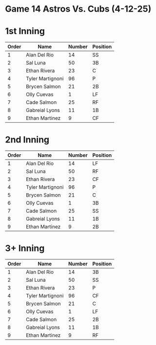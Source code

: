 # Game 14 Astros Vs. Cubs (4-12-25) 

# 1st Inning

| Order | Name | Number | Position |
| --- | --- 			 | --- | --- |
| 1   | Alan Del Rio     | 14  | SS  |
| 2   | Sal Luna         | 50  | 3B  |
| 3   | Ethan Rivera     | 23  | C   |
| 4   | Tyler Martignoni | 96  | P   |
| 5   | Brycen Salmon    | 21  | 2B  |
| 6   | Olly Cuevas      | 1   | LF  |
| 7   | Cade Salmon      | 25  | RF  |
| 8   | Gabreial Lyons   | 11  | 1B  |
| 9   | Ethan Martinez   | 9   | CF  |

# 2nd Inning

| Order | Name | Number | Position |
| --- | --- 			 | --- | --- |
| 1   | Alan Del Rio     | 14  | LF  |
| 2   | Sal Luna         | 50  | RF  |
| 3   | Ethan Rivera     | 23  | CF  |
| 4   | Tyler Martignoni | 96  | P   |
| 5   | Brycen Salmon    | 21  | C   |
| 6   | Olly Cuevas      | 1   | 3B  |
| 7   | Cade Salmon      | 25  | SS  |
| 8   | Gabreial Lyons   | 11  | 1B  |
| 9   | Ethan Martinez   | 9   | 2B  |

# 3+ Inning

| Order | Name | Number | Position |
| --- | --- 			 | --- | --- |
| 1   | Alan Del Rio     | 14  | 3B  |
| 2   | Sal Luna         | 50  | SS  |
| 3   | Ethan Rivera     | 23  | P   |
| 4   | Tyler Martignoni | 96  | CF  |
| 5   | Brycen Salmon    | 21  | C   |
| 6   | Olly Cuevas      | 1   | LF  |
| 7   | Cade Salmon      | 25  | 2B  |
| 8   | Gabreial Lyons   | 11  | 1B  |
| 9   | Ethan Martinez   | 9   | RF  |
